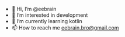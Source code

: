 - 👋 Hi, I’m @eebrain
- 👀 I’m interested in development
- 🌱 I’m currently learning kotlin
- 📫 How to reach me eebrain.bro@gmail.com

<!---
eebrain/eebrain is a ✨ special ✨ repository because its `README.md` (this file) appears on your GitHub profile.
You can click the Preview link to take a look at your changes.
--->
